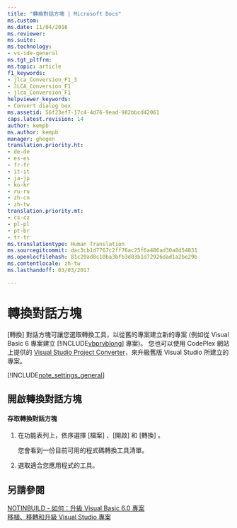 ```yaml
---
title: "轉換對話方塊 | Microsoft Docs"
ms.custom: 
ms.date: 11/04/2016
ms.reviewer: 
ms.suite: 
ms.technology:
- vs-ide-general
ms.tgt_pltfrm: 
ms.topic: article
f1_keywords:
- jlca_Conversion_F1_3
- JLCA_Conversion_F1
- jlca_Conversion_F1
helpviewer_keywords:
- Convert dialog box
ms.assetid: 56f23ef7-17c4-4d76-9ead-982bbcd42061
caps.latest.revision: 14
author: kempb
ms.author: kempb
manager: ghogen
translation.priority.ht:
- de-de
- es-es
- fr-fr
- it-it
- ja-jp
- ko-kr
- ru-ru
- zh-cn
- zh-tw
translation.priority.mt:
- cs-cz
- pl-pl
- pt-br
- tr-tr
ms.translationtype: Human Translation
ms.sourcegitcommit: dac3cb1d7767c2ff76ac25f6a486ad30a8d54831
ms.openlocfilehash: 81c20ad8c10ba3bfb3d83b1d72926dad1a2be29b
ms.contentlocale: zh-tw
ms.lasthandoff: 03/03/2017

---
```

# <a name="convert-dialog-box"></a>轉換對話方塊
[轉換] 對話方塊可讓您選取轉換工具，以從舊的專案建立新的專案 (例如從 Visual Basic 6 專案建立 [!INCLUDE[vbprvblong](../../ide/reference/includes/vbprvblong_md.md)] 專案)。 您也可以使用 CodePlex 網站上提供的 [Visual Studio Project Converter](http://go.microsoft.com/fwlink/?LinkID=246465)，來升級舊版 Visual Studio 所建立的專案。  
  
 [!INCLUDE[note_settings_general](../../data-tools/includes/note_settings_general_md.md)]  
  
## <a name="opening-the-convert-dialog-box"></a>開啟轉換對話方塊  
  
#### <a name="to-access-the-convert-dialog-box"></a>存取轉換對話方塊  
  
1.  在功能表列上，依序選擇 [檔案] 、[開啟] 和 [轉換] 。  
  
     您會看到一份目前可用的程式碼轉換工具清單。  
  
2.  選取適合您應用程式的工具。  
  
## <a name="see-also"></a>另請參閱  
 [NOTINBUILD - 如何：升級 Visual Basic 6.0 專案](http://msdn.microsoft.com/en-us/c0421e57-5bba-422e-934d-ec42ab9f2af9)   
 [移植、移轉和升級 Visual Studio 專案](../../porting/port-migrate-and-upgrade-visual-studio-projects.md)
